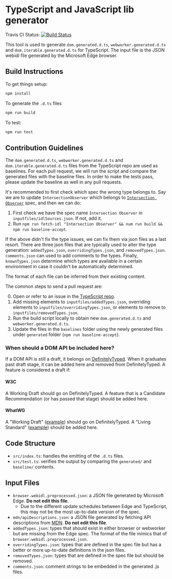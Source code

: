 # TypeScript and JavaScript lib generator

Travis CI Status: [![Build Status](https://travis-ci.org/Microsoft/TSJS-lib-generator.svg?branch=master)](https://travis-ci.org/Microsoft/TSJS-lib-generator)

This tool is used to generate `dom.generated.d.ts`, `webworker.generated.d.ts` and `dom.iterable.generated.d.ts` for TypeScript.
The input file is the JSON webidl file generated by the Microsoft Edge browser.

## Build Instructions

To get things setup:

```sh
npm install
```

To generate the `.d.ts` files

```sh
npm run build
```

To test:

```sh
npm run test
```

## Contribution Guidelines

The `dom.generated.d.ts`, `webworker.generated.d.ts` and `dom.iterable.generated.d.ts` files from the TypeScript repo are used as baselines.
For each pull request, we will run the script and compare the generated files with the baseline files.
In order to make the tests pass, please update the baseline as well in any pull requests.

It's recommended to first check which spec the wrong type belongs to. Say we are to update `IntersectionObserver` which belongs to [`Intersection Observer`](https://www.w3.org/TR/intersection-observer/) spec, and then we can do:

1. First check we have the spec name `Intersection Observer` in `inputfiles/idlSources.json`. If not, add it.
2. Run `npm run fetch-idl "Intersection Observer" && num run build && npm run baseline-accept`.

If the above didn't fix the type issues, we can fix them via json files as a last resort.
There are three json files that are typically used to alter the type generation: `addedTypes.json`, `overridingTypes.json`, and `removedTypes.json`.
`comments.json` can used to add comments to the types.
Finally, `knownTypes.json` determine which types are available in a certain environment in case it couldn't be automatically determined.

The format of each file can be inferred from their existing content.

The common steps to send a pull request are:

0. Open or refer to an issue in the [TypeScript repo](https://github.com/Microsoft/TypeScript).
1. Add missing elements to `inputfiles/addedTypes.json`, overriding elements to `inputfiles/overridingTypes.json`, or elements to remove to `inputfiles/removedTypes.json`.
2. Run the build script locally to obtain new `dom.generated.d.ts` and `webworker.generated.d.ts`.
3. Update the files in the `baselines` folder using the newly generated files
   under `generated` folder (`npm run baseline-accept`).

### When should a DOM API be included here?

If a DOM API is still a draft, it belongs on [DefinitelyTyped](https://github.com/DefinitelyTyped/DefinitelyTyped#readme).
When it graduates past draft stage, it can be added here and removed from DefinitelyTyped.
A feature is considered a draft if:

#### W3C

A Working Draft should go on DefinitelyTyped.
A feature that is a Candidate Recommendation (or has passed that stage) should be added here.

#### WhatWG

A "Working Draft" ([example](https://whatwg.org/specs/web-controls/current-work/)) should go on DefinitelyTyped.
A "Living Standard" ([example](https://xhr.spec.whatwg.org/)) should be added here.


## Code Structure

- `src/index.ts`: handles the emitting of the `.d.ts` files.
- `src/test.ts`: verifies the output by comparing the `generated/` and `baseline/` contents.


## Input Files

- `browser.webidl.preprocessed.json`: a JSON file generated by Microsoft Edge. **Do not edit this file**.
    - Due to the different update schedules between Edge and TypeScript, this may not be the most up-to-date version of the spec.
- `mdn/apiDescriptions.json`: a JSON file generated by fetching API descriptions from [MDN](https://developer.mozilla.org/en-US/docs/Web/API). **Do not edit this file**.
- `addedTypes.json`: types that should exist in either browser or webworker but are missing from the Edge spec. The format of the file mimics that of `browser.webidl.preprocessed.json`.
- `overridingTypes.json`: types that are defined in the spec file but has a better or more up-to-date definitions in the json files.
- `removedTypes.json`: types that are defined in the spec file but should be removed.
- `comments.json`: comment strings to be embedded in the generated .js files.
